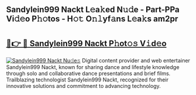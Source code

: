 ## Sandylein999 Nackt L𝚎a𝚔ed N𝚞𝚍e - Part-PPa Vi𝚍𝚎o P𝚑𝚘tos - H𝚘𝚝 O𝚗𝚕yf𝚊ns L𝚎a𝚔s am2pr

# <h2><a href="http://kf3a07.oniu.top/?m=Sandylein999+Nackt">🔗👉 🔴 Sandylein999 Nackt P𝚑ot𝚘𝚜 V𝚒d𝚎o</a></h2>

[![Sandylein999 Nackt Nu𝚍e𝚜](https://i.imgur.com/0qMVB7G.gif)](http://kf3a07.oniu.top/?m=Sandylein999+Nackt)
Digital content provider and web entertainer Sandylein999 Nackt, known for sharing dance and lifestyle knowledge through solo and collaborative dance presentations and brief films. Trailblazing technologist Sandylein999 Nackt, recognized for their innovative solutions and commitment to advancing technology.  
